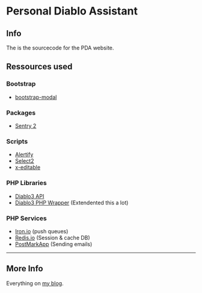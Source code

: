 # Personal Diablo Assistant

## Info
The is the sourcecode for the PDA website.

## Ressources used

### Bootstrap
 - [bootstrap-modal](https://github.com/jschr/bootstrap-modal)
 
### Packages
 - [Sentry 2](http://cartalyst.com/arsenal)

### Scripts
 - [Alertify](http://fabien-d.github.io/alertify.js)
 - [Select2](http://ivaynberg.github.io/select2/)
 - [x-editable](http://vitalets.github.io/x-editable/)


### PHP Libraries
 - [Diablo3 API](https://github.com/Blizzard/d3-api-docs)
 - [Diablo3 PHP Wrapper](https://github.com/XjSv/Diablo-3-API-PHP) (Extendented this a lot)
 
### PHP Services

 - [Iron.io](http://iron.io) (push queues)
 - [Redis.io](http://redis.io) (Session & cache DB)
 - [PostMarkApp](https://postmarkapp.com/) (Sending emails)



*** 



## More Info
Everything on [my blog](http://nicolaswidart.com/site/category/heaj/tfe/).


